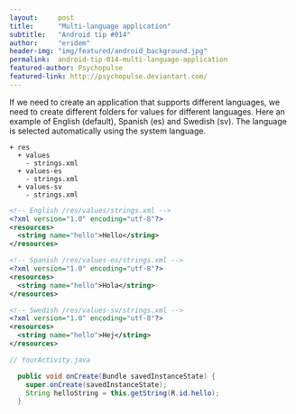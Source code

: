 ```yaml
---
layout:     post
title:      "Multi-language application"
subtitle:   "Android tip #014"
author:     "eridem"
header-img: "img/featured/android_background.jpg"
permalink:  android-tip-014-multi-language-application
featured-author: Psychopulse
featured-link: http://psychopulse.deviantart.com/
---
```


If we need to create an application that supports different languages, we need to create different folders for values for different languages. Here an example of English (default), Spanish (es) and Swedish (sv). The language is selected automatically using the system language.

```
+ res
  + values
    - strings.xml
  + values-es
    - strings.xml
  + values-sv
    - strings.xml
```


```xml
<!-- English /res/values/strings.xml -->
<?xml version="1.0" encoding="utf-8"?>
<resources>
  <string name="hello">Hello</string>
</resources>

<!-- Spanish /res/values-es/strings.xml -->
<?xml version="1.0" encoding="utf-8"?>
<resources>
  <string name="hello">Hola</string>
</resources>

<!-- Swedish /res/values-sv/strings.xml -->
<?xml version="1.0" encoding="utf-8"?>
<resources>
  <string name="hello">Hej</string>
</resources>
```

```java
// YourActivity.java

  public void onCreate(Bundle savedInstanceState) {
    super.onCreate(savedInstanceState);
    String helloString = this.getString(R.id.hello);
  }
```